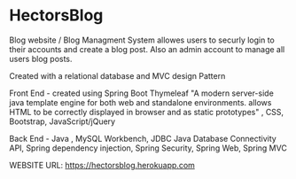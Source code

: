 # HectorsBlog
Blog website / Blog Managment System allowes users to securly login to their accounts and create a blog post. 
Also an admin account to manage all users blog posts.

Created with a relational database and MVC design Pattern 

Front End -  created using Spring Boot Thymeleaf "A modern server-side java template engine for both web and standalone environments.
allows HTML to be correctly displayed in browser and as static prototypes" , CSS, Bootstrap, JavaScript/jQuery 

Back End - Java , MySQL Workbench, JDBC Java Database Connectivity API, Spring dependency injection, Spring Security,  Spring Web, Spring MVC 

WEBSITE URL: https://hectorsblog.herokuapp.com
